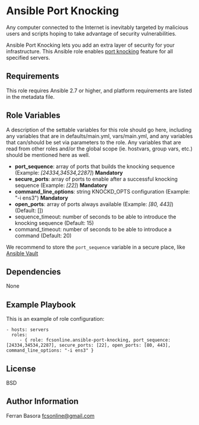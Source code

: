 Ansible Port Knocking
=========

Any computer connected to the Internet is inevitably targeted by malicious users and scripts
hoping to take advantage of security vulnerabilities.

Ansible Port Knocking lets you add an extra layer of security for your
infrastructure. This Ansible role enables [port knocking](https://en.wikipedia.org/wiki/Port_knocking)
feature for all specified servers.

Requirements
------------

This role requires Ansible 2.7 or higher, and platform requirements are listed in the metadata file.


Role Variables
--------------

A description of the settable variables for this role should go here, including any variables that are in defaults/main.yml, vars/main.yml, and any variables that can/should be set via parameters to the role. Any variables that are read from other roles and/or the global scope (ie. hostvars, group vars, etc.) should be mentioned here as well.

- **port_sequence**: array of ports that builds the knocking sequence (Example: *[24334,34534,2287]*) **Mandatory**
- **secure_ports**: array of ports to enable after a successful knocking sequence (Example: *[22]*) **Mandatory**
- **command_line_options**: string KNOCKD_OPTS configuration (Example: "-i ens3") **Mandatory**
- **open_ports**: array of ports always available (Example: *[80, 443]*) (Default: [])
- sequence_timeout: number of seconds to be able to introduce the knocking sequence (Default: 15)
- command_timeout: number of seconds to be able to introduce a command (Default: 20)

We recommend to store the `port_sequence` variable in a secure place, like
[Ansible Vault](http://docs.ansible.com/ansible/playbooks_vault.html)

Dependencies
------------

None

Example Playbook
----------------

This is an example of role configuration:

    - hosts: servers
      roles:
         - { role: fcsonline.ansible-port-knocking, port_sequence: [24334,34534,2287], secure_ports: [22], open_ports: [80, 443], command_line_options: "-i ens3" }


License
-------

BSD


Author Information
------------------

Ferran Basora <fcsonline@gmail.com>
